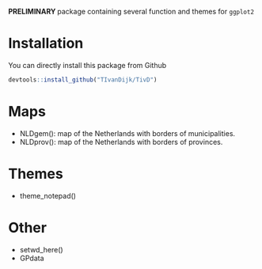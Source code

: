 <b> PRELIMINARY </b> package containing several function and themes for `ggplot2` 

# Installation
You can directly install this package from Github 
```r
devtools::install_github("TIvanDijk/TivD")
```

# Maps

- NLDgem(): map of the Netherlands with borders of municipalities.
- NLDprov(): map of the Netherlands with borders of provinces. 

# Themes

- theme_notepad()

# Other

- setwd_here()
- GPdata
